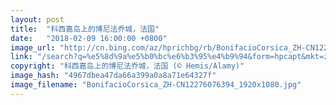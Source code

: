 ```yaml
---
layout: post
title:  "科西嘉岛上的博尼法乔城，法国"
date:   "2018-02-09 16:00:00 +0800"
image_url: "http://cn.bing.com/az/hprichbg/rb/BonifacioCorsica_ZH-CN12276076394_1920x1080.jpg"
link: "/search?q=%e5%8d%9a%e5%b0%bc%e6%b3%95%e4%b9%94&form=hpcapt&mkt=zh-cn"
copyright: "科西嘉岛上的博尼法乔城，法国 (© Hemis/Alamy)"
image_hash: "4967dbea47da66a399a0a8a71e64327f"
image_filename: "BonifacioCorsica_ZH-CN12276076394_1920x1080.jpg"
---
```

